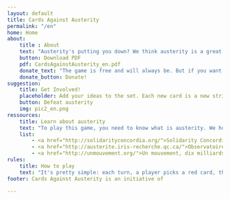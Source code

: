 ```yaml
---
layout: default
title: Cards Against Austerity
permalink: "/en"
home: Home
about:
    title : About
    text: "Austerity's putting you down? We think austerity is a great opportunity to have some fun. So while the government is cutting in public funds, why don't you also cut something? That is, your own deck of Cards Against Austerity!"
    button: Download PDF
    pdf: CardsAgainstAusterity_en.pdf
    donate_text: "The game is free and will always be. But if you want to help the project go forward, we're are accepting donations trough PayPal. This money will help us print and distribute physical copies of the game that we aim to complete with everybody's suggestions. More info about this coming!"
    donate_button: Donate!
suggestion:
    title: Get Involved!
    placeholder: Add your ideas to the set. Each new card is a new strike at austerity! (yes a strike, not a boycott)
    button: Defeat austerity
    img: pic2_en.png
ressources:
    title: Learn about austerity
    text: "To play this game, you need to know what is austerity. We hope you do. But if you don't, here are helpful ressources to get started:"
    list:
        - <a href="http://solidarityconcordia.org/">Solidarity Concordia</a>
        - <a href="http://austerite.iris-recherche.qc.ca/">Observatoire des conséquences des mesures d’austérité au Québec</a> (français)
        - <a href="http://unmouvement.org/">Un mouvement, dix milliards de solutions</a> (français)
rules:
    title: How to play
    text: "It's pretty simple: each turn, a player picks a red card, the others answer with their most appropriate white card."
footer: Cards Against Austerity is an initiative of

---
```


